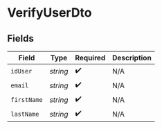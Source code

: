 # VerifyUserDto


## Fields

| Field              | Type               | Required           | Description        |
| ------------------ | ------------------ | ------------------ | ------------------ |
| `idUser`           | *string*           | :heavy_check_mark: | N/A                |
| `email`            | *string*           | :heavy_check_mark: | N/A                |
| `firstName`        | *string*           | :heavy_check_mark: | N/A                |
| `lastName`         | *string*           | :heavy_check_mark: | N/A                |
